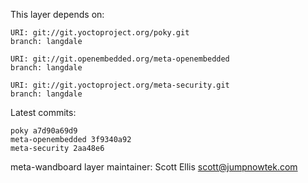 This layer depends on:

    URI: git://git.yoctoproject.org/poky.git
    branch: langdale

    URI: git://git.openembedded.org/meta-openembedded
    branch: langdale

    URI: git://git.yoctoproject.org/meta-security.git
    branch: langdale

Latest commits:

    poky a7d90a69d9
    meta-openembedded 3f9340a92
    meta-security 2aa48e6

meta-wandboard layer maintainer: Scott Ellis <scott@jumpnowtek.com>
